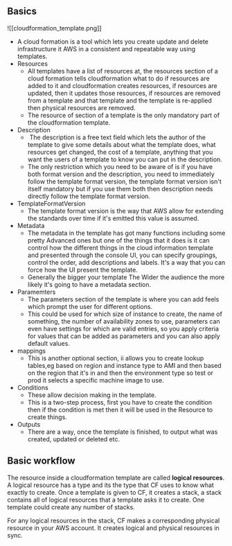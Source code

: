 ## Basics

![[cloudformation_template.png]]
- A cloud formation is a tool which lets you create update and delete infrastructure it AWS in a consistent and repeatable way using templates.
- Resources
	- All templates have a list of resources at,  the resources section of a cloud formation tells cloudformation what to do if resources are added to it and cloudformation creates resources, if resources are updated, then it updates those resources, if resources are removed from a template and that template and the template is re-applied then physical resources are removed.
	- The resource of section of a template is the only mandatory part of the cloudformation template.
- Description
	-  The description is a free text field which lets the author of the template to give some details about what the template does, what resources get changed, the cost of a template, anything that you want the users of a template to know you can put in the description.
	- The only restriction which you need to be aware of is if you have both format version and the description, you need to immediately follow the template format version, the template format version isn't itself mandatory but if you use them both then description needs directly follow the template format version.
- TemplateFormatVersion
	- The template format version is the way that AWS allow for extending the standards over time if it's emitted this value is assumed.
- Metadata
	- The metadata in the template has got many functions including some pretty Advanced ones but one of the things that it does is it can control how the different things in the cloud information template and presented through the console UI, you can specify groupings, control the order, add descriptions and labels. It's a way that you can force how the UI present the template. 
	- Generally the bigger your template The Wider the audience the more likely it's going to have a metadata section.
- Paramemters
	- The parameters section of the template is where you can add feels which prompt the user for different options.
	- This could be used for which size of instance to create, the name of something, the number of availability zones to use, parameters can even have settings for which are valid entries, so you apply criteria for values that can be added as parameters and you can also apply default values.
- mappings
	- This is another optional section, ii allows you to create lookup tables,eg based on region and instance type to AMI and then based on the region that it's in and then the environment type so test or prod it selects a specific machine image to use.
- Conditions
	-  These allow decision making in the template.
	- This is a two-step process, first you have to create the condition then if the condition is met then it will be used in the Resource to create things.
- Outputs
	-  There are a way, once the template is finished, to output what was created, updated or deleted etc.
## Basic workflow

The resource inside a cloudformation template are called **logical resources**.
A logical resource has a type and its the type that CF uses to know what exactly to create.
Once a template is given to CF, it creates a stack, a stack contains all of logical resources that a template asks it to create. One template could create any number of stacks.

For any logical resources in the stack, CF makes a corresponding physical resource in your AWS account. It creates logical and physical resources in sync.